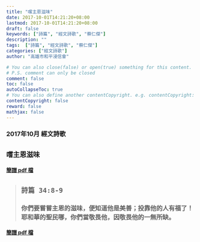 ```yaml
---
title: "嚐主恩滋味"
date: 2017-10-01T14:21:20+08:00
lastmod: 2017-10-01T14:21:20+08:00
draft: false
keywords: ["詩篇", "經文詩歌", "蔡仁傑"]
description: ""
tags:  ["詩篇", "經文詩歌", "蔡仁傑"]
categories: ["經文詩歌"]
author: "高雄市和平浸信會"

# You can also close(false) or open(true) something for this content.
# P.S. comment can only be closed
comment: false
toc: false
autoCollapseToc: true
# You can also define another contentCopyright. e.g. contentCopyright: "This is another copyright."
contentCopyright: false
reward: false
mathjax: false
---
```


### 2017年10月 經文詩歌

## `嚐主恩滋味`

#### [簡譜 pdf 檔](/pdf-h/h201710.pdf "嚐主恩滋味")

> ## `詩篇 34:8-9`
> 
> ### 你們要嘗嘗主恩的滋味，便知道他是美善；投靠他的人有福了！耶和華的聖民哪，你們當敬畏他，因敬畏他的一無所缺。

#### [簡譜 pdf 檔](/pdf-h/h201710.pdf "嚐主恩滋味")